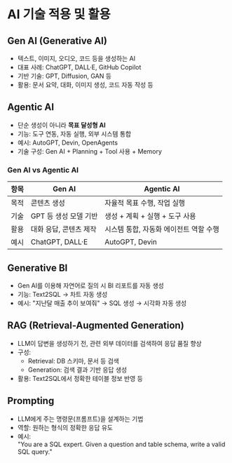 # AI 기술 적용 및 활용

## Gen AI (Generative AI)

- 텍스트, 이미지, 오디오, 코드 등을 생성하는 AI  
- 대표 사례: ChatGPT, DALL·E, GitHub Copilot  
- 기반 기술: GPT, Diffusion, GAN 등  
- 활용: 문서 요약, 대화, 이미지 생성, 코드 자동 작성 등

## Agentic AI

- 단순 생성이 아니라 **목표 달성형 AI**  
- 기능: 도구 연동, 자동 실행, 외부 시스템 통합  
- 예시: AutoGPT, Devin, OpenAgents  
- 기술 구성: Gen AI + Planning + Tool 사용 + Memory

### Gen AI vs Agentic AI

| 항목       | Gen AI                     | Agentic AI                                  |
|------------|----------------------------|---------------------------------------------|
| 목적       | 콘텐츠 생성                | 자율적 목표 수행, 작업 실행                 |
| 기술       | GPT 등 생성 모델 기반       | 생성 + 계획 + 실행 + 도구 사용             |
| 활용       | 대화 응답, 콘텐츠 제작     | 시스템 통합, 자동화 에이전트 역할 수행     |
| 예시       | ChatGPT, DALL·E            | AutoGPT, Devin                              |

## Generative BI

- Gen AI를 이용해 자연어로 질의 시 BI 리포트를 자동 생성  
- 기능: Text2SQL → 차트 자동 생성  
- 예시: "지난달 매출 추이 보여줘" → SQL 생성 → 시각화 자동 생성

## RAG (Retrieval-Augmented Generation)

- LLM이 답변을 생성하기 전, 관련 외부 데이터를 검색하여 응답 품질 향상  
- 구성:
  - Retrieval: DB 스키마, 문서 등 검색  
  - Generation: 검색 결과 기반 응답 생성  
- 활용: Text2SQL에서 정확한 테이블 정보 반영 등

## Prompting

- LLM에게 주는 명령문(프롬프트)을 설계하는 기법  
- 역할: 원하는 형식의 정확한 응답 유도  
- 예시:  
  "You are a SQL expert. Given a question and table schema, write a valid SQL query."
